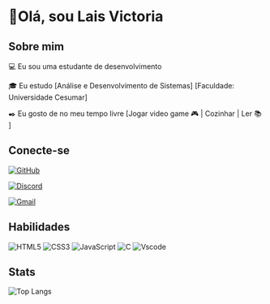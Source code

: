 
# 🖤Olá, sou Lais Victoria

## Sobre mim
💻 Eu sou uma estudante de desenvolvimento 

🎓 Eu estudo [Análise e Desenvolvimento de Sistemas]  [Faculdade: Universidade Cesumar]

✒️ Eu gosto de no meu tempo livre [Jogar video game 🎮 | Cozinhar | Ler 📚 ]

## Conecte-se
[![GitHub](https://img.shields.io/badge/GitHub-white?style=for-the-badge&logo=github&logoColor=black)](https://github.com/laicts)

 [![Discord](https://img.shields.io/badge/Discord-white?style=for-the-badge&logo=discord&logoColor=black)](https://https://discord.com/channels/@laisvictoria/)

 [![Gmail](https://img.shields.io/badge/Gmail-white?style=for-the-badge&logo=gmail&logoColor=black)](mailto:laisvictoria.cts@gmail.com)

## Habilidades
![HTML5](https://img.shields.io/badge/HTML5-white?style=for-the-badge&logo=html5&logoColor=black)
![CSS3](https://img.shields.io/badge/CSS3-white?style=for-the-badge&logo=css3&logoColor=black)
![JavaScript](https://img.shields.io/badge/JavaScript-white?style=for-the-badge&logo=javascript&logoColor=black)
![C](https://img.shields.io/badge/C-white?style=for-the-badge&logo=c&logoColor=black)
![Vscode](https://img.shields.io/badge/Vscode-white?style=for-the-badge&logo=visual-studio-code&logoColor=black)

## Stats
![Top Langs](https://github-readme-stats-git-masterrstaa-rickstaa.vercel.app/api/top-langs/?username=laicts&bg_color=white&border_color=black&title_color=black&text_color=black)
